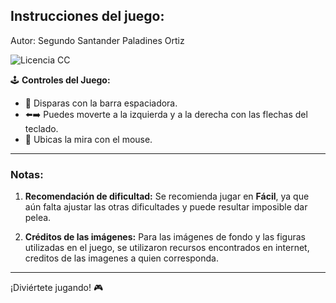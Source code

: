 ## Instrucciones del juego:

Autor: Segundo Santander Paladines Ortiz

![Licencia CC](https://img.shields.io/badge/Licencia-CC%202023-green)

🕹️ **Controles del Juego:**

- 🔫 Disparas con la barra espaciadora.
- ⬅️➡️ Puedes moverte a la izquierda y a la derecha con las flechas del teclado.
- 🎯 Ubicas la mira con el mouse.

---

### Notas:

1. **Recomendación de dificultad:** Se recomienda jugar en **Fácil**, ya que aún falta ajustar las otras dificultades y puede resultar imposible dar pelea.

2. **Créditos de las imágenes:** Para las imágenes de fondo y las figuras utilizadas en el juego, se utilizaron recursos encontrados en internet, creditos de las imagenes a quien corresponda.
---

¡Diviértete jugando! 🎮